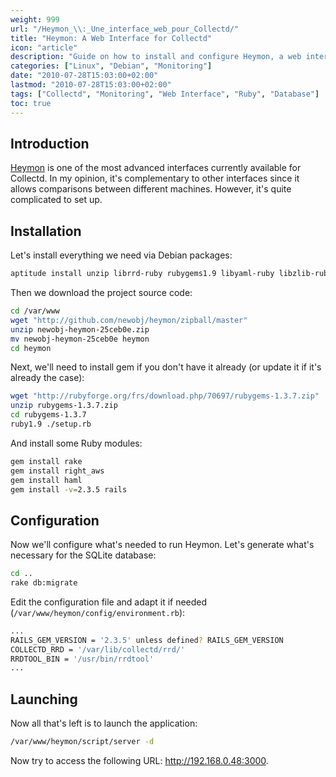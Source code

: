 ```yaml
---
weight: 999
url: "/Heymon_\\:_Une_interface_web_pour_Collectd/"
title: "Heymon: A Web Interface for Collectd"
icon: "article"
description: "Guide on how to install and configure Heymon, a web interface for Collectd that allows comparing metrics between different machines."
categories: ["Linux", "Debian", "Monitoring"]
date: "2010-07-28T15:03:00+02:00"
lastmod: "2010-07-28T15:03:00+02:00"
tags: ["Collectd", "Monitoring", "Web Interface", "Ruby", "Database"]
toc: true
---
```


## Introduction

[Heymon](https://github.com/newobj/heymon) is one of the most advanced interfaces currently available for Collectd. In my opinion, it's complementary to other interfaces since it allows comparisons between different machines. However, it's quite complicated to set up.

## Installation

Let's install everything we need via Debian packages:

```bash
aptitude install unzip librrd-ruby rubygems1.9 libyaml-ruby libzlib-ruby libdbd-sqlite3-ruby mongrel libopenssl-ruby1.8
```

Then we download the project source code:

```bash
cd /var/www
wget "http://github.com/newobj/heymon/zipball/master"
unzip newobj-heymon-25ceb0e.zip
mv newobj-heymon-25ceb0e heymon
cd heymon
```

Next, we'll need to install gem if you don't have it already (or update it if it's already the case):

```bash
wget "http://rubyforge.org/frs/download.php/70697/rubygems-1.3.7.zip"
unzip rubygems-1.3.7.zip
cd rubygems-1.3.7
ruby1.9 ./setup.rb
```

And install some Ruby modules:

```bash
gem install rake
gem install right_aws
gem install haml
gem install -v=2.3.5 rails
```

## Configuration

Now we'll configure what's needed to run Heymon. Let's generate what's necessary for the SQLite database:

```bash
cd ..
rake db:migrate
```

Edit the configuration file and adapt it if needed (`/var/www/heymon/config/environment.rb`):

```bash
...
RAILS_GEM_VERSION = '2.3.5' unless defined? RAILS_GEM_VERSION
COLLECTD_RRD = '/var/lib/collectd/rrd/'
RRDTOOL_BIN = '/usr/bin/rrdtool'
...
```

## Launching

Now all that's left is to launch the application:

```bash
/var/www/heymon/script/server -d
```

Now try to access the following URL: http://192.168.0.48:3000.